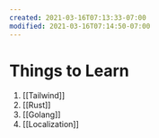```yaml
---
created: 2021-03-16T07:13:33-07:00
modified: 2021-03-16T07:14:50-07:00
---
```


# Things to Learn

1. [[Tailwind]]
2. [[Rust]]
3. [[Golang]]
4. [[Localization]]